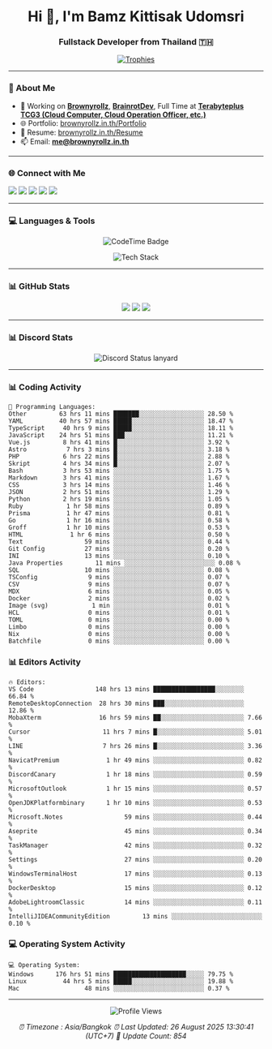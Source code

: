 <h1 align="center">Hi 👋, I'm Bamz Kittisak Udomsri</h1>
<h3 align="center">Fullstack Developer from Thailand 🇹🇭</h3>

<p align="center">
  <a href="https://github.com/ryo-ma/github-profile-trophy">
    <img src="https://github-profile-trophy.vercel.app/?username=brownyroll" alt="Trophies" />
  </a>
</p>

---

### 🔧 About Me

- 🔭 Working on [**Brownyrollz**](https://github.com/Brownyrollz), [**BrainrotDev**](https://github.com/brainrotdev), Full Time at [**Terabyteplus TCG3 (Cloud Computer, Cloud Operation Officer, etc.)**](https://tcloud.in.th)
- 🌐 Portfolio: [brownyrollz.in.th/Portfolio](https://Brownyrollz.in.th/Portfolio)
- 📄 Resume: [brownyrollz.in.th/Resume](https://Brownyrollz.in.th/Resume)
- 📫 Email: **me@brownyrollz.in.th**
---

### 🌐 Connect with Me

<p align="left">
  <a href="https://codepen.io/brownyroll" target="_blank"><img src="https://img.shields.io/badge/CodePen-000?style=for-the-badge&logo=codepen&logoColor=white" /></a>
  <a href="https://fb.com/brownyroll.bbamz" target="_blank"><img src="https://img.shields.io/badge/Facebook-1877F2?style=for-the-badge&logo=facebook&logoColor=white" /></a>
  <a href="https://instagram.com/brownyroll.darkalich" target="_blank"><img src="https://img.shields.io/badge/Instagram-E4405F?style=for-the-badge&logo=instagram&logoColor=white" /></a>
  <a href="https://www.youtube.com/c/brownyrollz" target="_blank"><img src="https://img.shields.io/badge/YouTube-FF0000?style=for-the-badge&logo=youtube&logoColor=white" /></a>
  <a href="https://discord.gg/yyJRFxTXGU" target="_blank"><img src="https://img.shields.io/badge/Discord-5865F2?style=for-the-badge&logo=discord&logoColor=white" /></a>
</p>

---

### 💻 Languages & Tools

<p align="center">
  <img href="https://codetime.dev" alt="CodeTime Badge" src="https://shields.jannchie.com/endpoint?style=flat&color=222&url=https%3A%2F%2Fapi.codetime.dev%2Fv3%2Fusers%2Fshield%3Fuid%3D34055">
  <br/>
  <!--START_SECTION:tech-->
<p align="center">
  <img src="https://skillicons.dev/icons?i=html,css,js,ts,react,nextjs,nodejs,vue,php,laravel,dotnet,django,tailwind,bootstrap,express,arduino,mysql,sqlite,mongodb,nginx,docker,git,linux,figma,postman,astro,bash,bun,cloudflare,discord,discordjs" alt="Tech Stack" />
</p>
<!--END_SECTION:tech-->
</p>

---

### 📊 GitHub Stats

<p align="center">
  <img src="https://github-readme-stats.vercel.app/api?username=brownyroll&show_icons=true" />
  <img src="https://github-readme-stats.vercel.app/api/top-langs/?username=brownyroll&layout=compact" />
  <img src="https://github-readme-streak-stats.herokuapp.com/?user=brownyroll" />
</p>

---

### 📊 Discord Stats

<p align="center">
     <img alt='Discord Status lanyard' src='https://lanyard.cnrad.dev/api/280676963885121536' />
</p>

---

<p align="center">


### 📊 Coding Activity

<!--START_SECTION:waka-->
```text
💬 Programming Languages:
Other         63 hrs 11 mins ███████░░░░░░░░░░░░░░░░░░ 28.50 %
YAML          40 hrs 57 mins █████░░░░░░░░░░░░░░░░░░░░ 18.47 %
TypeScript     40 hrs 9 mins █████░░░░░░░░░░░░░░░░░░░░ 18.11 %
JavaScript    24 hrs 51 mins ███░░░░░░░░░░░░░░░░░░░░░░ 11.21 %
Vue.js         8 hrs 41 mins █░░░░░░░░░░░░░░░░░░░░░░░░ 3.92 %
Astro           7 hrs 3 mins █░░░░░░░░░░░░░░░░░░░░░░░░ 3.18 %
PHP            6 hrs 22 mins █░░░░░░░░░░░░░░░░░░░░░░░░ 2.88 %
Skript         4 hrs 34 mins █░░░░░░░░░░░░░░░░░░░░░░░░ 2.07 %
Bash           3 hrs 53 mins ░░░░░░░░░░░░░░░░░░░░░░░░░ 1.75 %
Markdown       3 hrs 41 mins ░░░░░░░░░░░░░░░░░░░░░░░░░ 1.67 %
CSS            3 hrs 14 mins ░░░░░░░░░░░░░░░░░░░░░░░░░ 1.46 %
JSON           2 hrs 51 mins ░░░░░░░░░░░░░░░░░░░░░░░░░ 1.29 %
Python         2 hrs 19 mins ░░░░░░░░░░░░░░░░░░░░░░░░░ 1.05 %
Ruby            1 hr 58 mins ░░░░░░░░░░░░░░░░░░░░░░░░░ 0.89 %
Prisma          1 hr 47 mins ░░░░░░░░░░░░░░░░░░░░░░░░░ 0.81 %
Go              1 hr 16 mins ░░░░░░░░░░░░░░░░░░░░░░░░░ 0.58 %
Groff           1 hr 10 mins ░░░░░░░░░░░░░░░░░░░░░░░░░ 0.53 %
HTML             1 hr 6 mins ░░░░░░░░░░░░░░░░░░░░░░░░░ 0.50 %
Text                 59 mins ░░░░░░░░░░░░░░░░░░░░░░░░░ 0.44 %
Git Config           27 mins ░░░░░░░░░░░░░░░░░░░░░░░░░ 0.20 %
INI                  13 mins ░░░░░░░░░░░░░░░░░░░░░░░░░ 0.10 %
Java Properties         11 mins ░░░░░░░░░░░░░░░░░░░░░░░░░ 0.08 %
SQL                  10 mins ░░░░░░░░░░░░░░░░░░░░░░░░░ 0.08 %
TSConfig              9 mins ░░░░░░░░░░░░░░░░░░░░░░░░░ 0.07 %
CSV                   9 mins ░░░░░░░░░░░░░░░░░░░░░░░░░ 0.07 %
MDX                   6 mins ░░░░░░░░░░░░░░░░░░░░░░░░░ 0.05 %
Docker                2 mins ░░░░░░░░░░░░░░░░░░░░░░░░░ 0.02 %
Image (svg)            1 min ░░░░░░░░░░░░░░░░░░░░░░░░░ 0.01 %
HCL                   0 mins ░░░░░░░░░░░░░░░░░░░░░░░░░ 0.01 %
TOML                  0 mins ░░░░░░░░░░░░░░░░░░░░░░░░░ 0.00 %
Limbo                 0 mins ░░░░░░░░░░░░░░░░░░░░░░░░░ 0.00 %
Nix                   0 mins ░░░░░░░░░░░░░░░░░░░░░░░░░ 0.00 %
Batchfile             0 mins ░░░░░░░░░░░░░░░░░░░░░░░░░ 0.00 %

```
<!--END_SECTION:waka-->

### 📊 Editors Activity

<!--START_SECTION:editors-->
```text
🔥 Editors:
VS Code                 148 hrs 13 mins █████████████████░░░░░░░░ 66.84 %
RemoteDesktopConnection  28 hrs 30 mins ███░░░░░░░░░░░░░░░░░░░░░░ 12.86 %
MobaXterm                16 hrs 59 mins ██░░░░░░░░░░░░░░░░░░░░░░░ 7.66 %
Cursor                    11 hrs 7 mins █░░░░░░░░░░░░░░░░░░░░░░░░ 5.01 %
LINE                      7 hrs 26 mins █░░░░░░░░░░░░░░░░░░░░░░░░ 3.36 %
NavicatPremium             1 hr 49 mins ░░░░░░░░░░░░░░░░░░░░░░░░░ 0.82 %
DiscordCanary              1 hr 18 mins ░░░░░░░░░░░░░░░░░░░░░░░░░ 0.59 %
MicrosoftOutlook           1 hr 15 mins ░░░░░░░░░░░░░░░░░░░░░░░░░ 0.57 %
OpenJDKPlatformbinary      1 hr 10 mins ░░░░░░░░░░░░░░░░░░░░░░░░░ 0.53 %
Microsoft.Notes                 59 mins ░░░░░░░░░░░░░░░░░░░░░░░░░ 0.44 %
Aseprite                        45 mins ░░░░░░░░░░░░░░░░░░░░░░░░░ 0.34 %
TaskManager                     42 mins ░░░░░░░░░░░░░░░░░░░░░░░░░ 0.32 %
Settings                        27 mins ░░░░░░░░░░░░░░░░░░░░░░░░░ 0.20 %
WindowsTerminalHost             17 mins ░░░░░░░░░░░░░░░░░░░░░░░░░ 0.13 %
DockerDesktop                   15 mins ░░░░░░░░░░░░░░░░░░░░░░░░░ 0.12 %
AdobeLightroomClassic           14 mins ░░░░░░░░░░░░░░░░░░░░░░░░░ 0.11 %
IntelliJIDEACommunityEdition         13 mins ░░░░░░░░░░░░░░░░░░░░░░░░░ 0.10 %

```
<!--END_SECTION:editors-->

### 💻 Operating System Activity

<!--START_SECTION:os-->
```text
💻 Operating System:
Windows      176 hrs 51 mins ████████████████████░░░░░ 79.75 %
Linux          44 hrs 5 mins █████░░░░░░░░░░░░░░░░░░░░ 19.88 %
Mac                  48 mins ░░░░░░░░░░░░░░░░░░░░░░░░░ 0.37 %
```
<!--END_SECTION:os-->
</p>

---

<p align="center">
  <img src="https://komarev.com/ghpvc/?username=brownyroll&label=Profile%20views&color=0e75b6&style=flat" alt="Profile Views" />
</p>

<!-- Metadata -->
<p align="center"> 
    <i>
        ⏰ Timezone : Asia/Bangkok
        ⏰ Last Updated: <!--LAST_UPDATED-->26 August 2025 13:30:41 (UTC+7)<!--END_LAST_UPDATED-->
        🔄️ Update Count: <!--UPDATE_COUNT-->854<!--END_UPDATE_COUNT-->
    </i>
</p>

